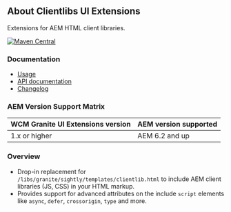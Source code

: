 ## About Clientlibs UI Extensions

Extensions for AEM HTML client libraries.

[![Maven Central](https://maven-badges.herokuapp.com/maven-central/io.wcm/io.wcm.wcm.ui.clientlibs/badge.svg)](https://maven-badges.herokuapp.com/maven-central/io.wcm/io.wcm.wcm.ui.clientlibs)


### Documentation

* [Usage][usage]
* [API documentation][apidocs]
* [Changelog][changelog]


### AEM Version Support Matrix

|WCM Granite UI Extensions version |AEM version supported
|----------------------------------|----------------------
|1.x or higher                     |AEM 6.2 and up


### Overview

* Drop-in replacement for `/libs/granite/sightly/templates/clientlib.html` to include AEM client libraries (JS, CSS) in your HTML markup.
* Provides support for advanced attributes on the include `script` elements like `async`, `defer`, `crossorigin`, `type` and more.


[usage]: usage.html
[apidocs]: apidocs/
[changelog]: changes-report.html
